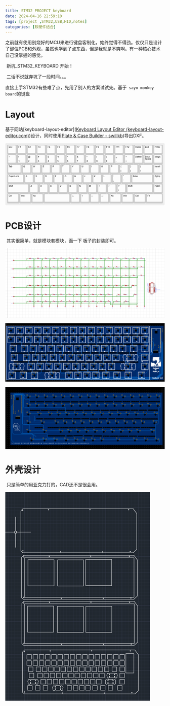 ```yaml
---
title: STM32 PROJECT keyboard
date: 2024-04-16 22:59:10
tags: [project ,STM32,USB,HID,notes]
categories: [软硬件结合]
---
```


​	之前就有使用别烧好的MCU来进行键盘客制化，始终觉得不得劲。仅仅只是设计了键位PCB和外观，虽然也学到了点东西，但是我就是不爽啊。有一种核心技术自己没掌握的感觉。

​	新坑_STM32_KEYBOARD 开始！

​	二话不说就弃坑了一段时间。。。

​	直接上手STM32有些难了点，先用了别人的方案试试先。基于` sayo monkey board`的键盘

# Layout

基于网站[keyboard-layout-editor]([Keyboard Layout Editor (keyboard-layout-editor.com)](http://www.keyboard-layout-editor.com/#/))设计，同时使用[Plate & Case Builder - swillkb](http://builder.swillkb.com/))导出DXF。

![layoyt](../images/keyboard/layout.png)

# PCB设计

​	其实很简单，就是模块套模块，画一下 板子的封装即可。

![schematic](../images/keyboard/schematic.png)





![pcb](../images/keyboard/pcb_front.png)



![pcb](../images/keyboard/pcb_bottom.png)

# 外壳设计

​	只是简单的用亚克力打的，CAD还不是很会用。

![pcb](../images/keyboard/shield.png)



